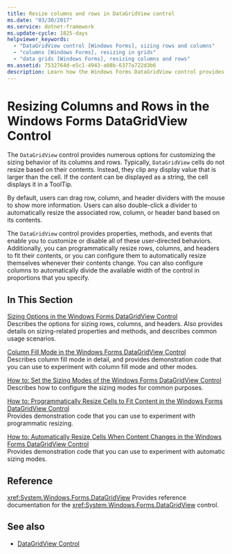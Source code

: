 ```yaml
---
title: Resize columns and rows in DataGridView control
ms.date: "03/30/2017"
ms.service: dotnet-framework
ms.update-cycle: 1825-days
helpviewer_keywords:
  - "DataGridView control [Windows Forms], sizing rows and columns"
  - "columns [Windows Forms], resizing in grids"
  - "data grids [Windows Forms], resizing columns and rows"
ms.assetid: 7532764d-e5c1-4943-a08b-6377a722d3b6
description: Learn how the Windows Forms DataGridView control provides options for customizing the sizing behavior of its columns and rows.
---
```

# Resizing Columns and Rows in the Windows Forms DataGridView Control

The `DataGridView` control provides numerous options for customizing the sizing behavior of its columns and rows. Typically, `DataGridView` cells do not resize based on their contents. Instead, they clip any display value that is larger than the cell. If the content can be displayed as a string, the cell displays it in a ToolTip.

By default, users can drag row, column, and header dividers with the mouse to show more information. Users can also double-click a divider to automatically resize the associated row, column, or header band based on its contents.

The `DataGridView` control provides properties, methods, and events that enable you to customize or disable all of these user-directed behaviors. Additionally, you can programmatically resize rows, columns, and headers to fit their contents, or you can configure them to automatically resize themselves whenever their contents change. You can also configure columns to automatically divide the available width of the control in proportions that you specify.

## In This Section

[Sizing Options in the Windows Forms DataGridView Control](sizing-options-in-the-windows-forms-datagridview-control.md)\
Describes the options for sizing rows, columns, and headers. Also provides details on sizing-related properties and methods, and describes common usage scenarios.

[Column Fill Mode in the Windows Forms DataGridView Control](column-fill-mode-in-the-windows-forms-datagridview-control.md)\
Describes column fill mode in detail, and provides demonstration code that you can use to experiment with column fill mode and other modes.

[How to: Set the Sizing Modes of the Windows Forms DataGridView Control](how-to-set-the-sizing-modes-of-the-windows-forms-datagridview-control.md)\
Describes how to configure the sizing modes for common purposes.

[How to: Programmatically Resize Cells to Fit Content in the Windows Forms DataGridView Control](programmatically-resize-cells-to-fit-content-in-the-datagrid.md)\
Provides demonstration code that you can use to experiment with programmatic resizing.

[How to: Automatically Resize Cells When Content Changes in the Windows Forms DataGridView Control](automatically-resize-cells-when-content-changes-in-the-datagrid.md)\
Provides demonstration code that you can use to experiment with automatic sizing modes.

## Reference

<xref:System.Windows.Forms.DataGridView>
Provides reference documentation for the <xref:System.Windows.Forms.DataGridView> control.

## See also

- [DataGridView Control](datagridview-control-windows-forms.md)

